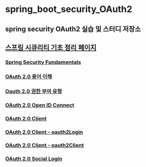 # spring_boot_security_OAuth2

## spring security OAuth2 실습 및 스터디 저장소

## [스프링 시큐리티 기초 정리 페이지](https://github.com/saechimdaeki/spring_boot_security)

### [Spring Security Fundamentals](./Spring%20Security%20Fundamentals/README.md)

### [OAuth 2.0 용어 이해](./OAuth%202.0%20용어%20이해/README.md)

### [Oauth 2.0 권한 부여 유형](./Oauth%202.0%20권한부여%20유형/README.md)

### [OAuth 2.0 Open ID Connect](./OAuth%202.0%20Open%20ID%20Connect/README.md)

### [OAuth 2.0 Client](./OAuth%202.0%20Client/README.md)

### [OAuth 2.0 Client - oauth2Login](./OAuth%202.0%20Client%20-%20oauth2Login/README.md)

### [OAuth 2.0 Client - oauth2Client](./OAuth%202.0%20Client%20-%20oauth2Client()/README.md)

### [OAuth 2.0 Social Login](./OAuth%202.0%20Social%20Login/README.md)